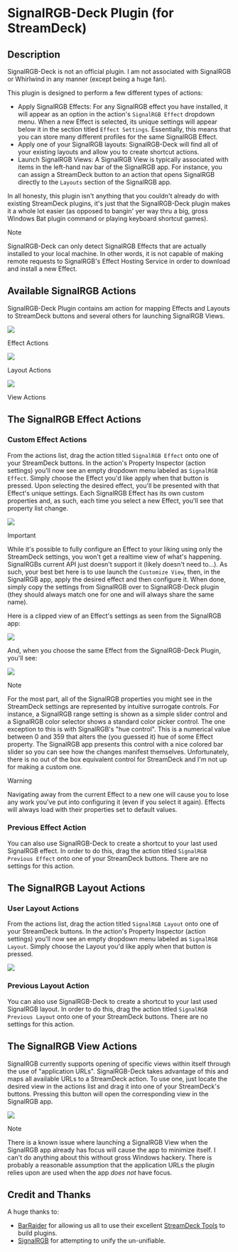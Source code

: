 # SignalRGB-Deck Plugin (for StreamDeck)


## Description

SignalRGB-Deck is not an official plugin. I am not associated with SignalRGB or Whirlwind in any manner (except being a huge fan).

This plugin is designed to perform a few different types of actions:

- Apply SignalRGB Effects: For any SignalRGB effect you have installed, it will appear as an option in the action's `SignalRGB Effect` dropdown menu. When a new Effect is selected, its unique settings will appear below it in the section titled `Effect Settings`. Essentially, this means that you can store many different profiles for the same SignalRGB Effect.
- Apply one of your SignalRGB layouts: SignalRGB-Deck will find all of your existing layouts and allow you to create shortcut actions.
- Launch SignalRGB Views: A SignalRGB View is typically associated with items in the left-hand nav bar of the SignalRGB app. For instance, you can assign a StreamDeck button to an action that opens SignalRGB directly to the `Layouts` section of the SignalRGB app.

In all honesty, this plugin isn't anything that you couldn't already do with existing StreamDeck plugins, it's just that the 
SignalRGB-Deck plugin makes it a whole lot easier (as opposed to bangin' yer way thru a big, gross Windows Bat plugin command or playing keyboard shortcut games).

> [!NOTE]
> SignalRGB-Deck can only detect SignalRGB Effects that are actually installed to your local machine. In other words, it is not capable of making remote requests to SignalRGB's Effect Hosting Service in order to download and install a new Effect.



## Available SignalRGB Actions

SignalRGB-Deck Plugin contains am action for mapping Effects and Layouts to StreamDeck buttons and several others for launching SignalRGB Views.

![](./SignalRgbDeckPlugin/Images/ReadMeResources/actions-list-effect.png)

Effect Actions

![](./SignalRgbDeckPlugin/Images/ReadMeResources/actions-list-layout.png)

Layout Actions

![](./SignalRgbDeckPlugin/Images/ReadMeResources/actions-list-views.png)

View Actions

## The SignalRGB Effect Actions

### Custom Effect Actions

From the actions list, drag the action titled `SignalRGB Effect` onto one of your StreamDeck buttons. In the action's Property Inspector (action settings) you'll now see an empty dropdown menu labeled as `SignalRGB Effect`. Simply choose the Effect you'd like apply when that button is pressed. Upon selecting the desired effect, you'll be presented with that Effect's unique settings. Each SignalRGB Effect has its own custom properties and, as such, each time you select a new Effect, you'll see that property list change.

![](./SignalRgbDeckPlugin/Images/ReadMeResources/pi-effect-90s.png)

> [!IMPORTANT]
> While it's possible to fully configure an Effect to your liking using only the StreamDeck settings, you won't get a realtime view of what's happening. SignalRGBs current API just doesn't support it (likely doesn't need to...). As such, your best bet here is to use launch the `Customize View`, then, in the SignalRGB app, apply the desired effect and then configure it. When done, simply copy the settings from SignalRGB over to SignalRGB-Deck plugin (they should always match one for one and will always share the same name).

Here is a clipped view of an Effect's settings as seen from the SignalRGB app:

![](./SignalRgbDeckPlugin/Images/ReadMeResources/srgb-effect-meteors.png)

And, when you choose the same Effect from the SignalRGB-Deck Plugin, you'll see:

![](./SignalRgbDeckPlugin/Images/ReadMeResources/pi-effect-meteors.png)

> [!NOTE]
> For the most part, all of the SignalRGB properties you might see in the StreamDeck settings are represented by intuitive surrogate controls. For instance, a SignalRGB range setting is shown as a simple slider control and a SignalRGB color selector shows a standard color picker control. The one exception to this is with SignalRGB's "hue control". This is a numerical value between 0 and 359 that alters the (you guessed it) hue of some Effect property. The SignalRGB app presents this control with a nice colored bar slider so you can see how the changes manifest themselves. Unfortunately, there is no out of the box equivalent control for StreamDeck and I'm not up for making a custom one.

> [!WARNING]
> Navigating away from the current Effect to a new one will cause you to lose any work you've put into configuring it (even if you select it again). Effects will always load with their properties set to default values.

### Previous Effect Action

You can also use SignalRGB-Deck to create a shortcut to your last used SignalRGB effect. In order to do this, drag the action titled `SignalRGB Previous Effect` onto one of your StreamDeck buttons. There are no settings for this action.

## The SignalRGB Layout Actions

### User Layout Actions

From the actions list, drag the action titled `SignalRGB Layout` onto one of your StreamDeck buttons. In the action's Property Inspector (action settings) you'll now see an empty dropdown menu labeled as `SignalRGB Layout`. Simply choose the Layout you'd like apply when that button is pressed.

![](./SignalRgbDeckPlugin/Images/ReadMeResources/pi-layout-default.png)


### Previous Layout Action

You can also use SignalRGB-Deck to create a shortcut to your last used SignalRGB layout. In order to do this, drag the action titled `SignalRGB Previous Layout` onto one of your StreamDeck buttons. There are no settings for this action.

## The SignalRGB View Actions

SignalRGB currently supports opening of specific views within itself through the use of "application URLs". SignalRGB-Deck takes advantage of this and maps all available URLs to a StreamDeck action. To use one, just locate the desired view in the actions list and drag it into one of your StreamDeck's buttons. Pressing this button will open the corresponding view in the SignalRGB app.

![](./SignalRgbDeckPlugin/Images/ReadMeResources/view-buttons.png)

> [!NOTE]
> There is a known issue where launching a SignalRGB View when the SignalRGB app already has focus will cause the app to minimize itself. I can't do anything about this without gross Windows hackery. There is probably a reasonable assumption that the application URLs the plugin relies upon are used when the app *does not* have focus.

## Credit and Thanks

A huge thanks to:
 - [BarRaider](https://barraider.com/) for allowing us all to use their excellent [StreamDeck Tools](https://github.com/BarRaider/streamdeck-tools) to build plugins.
 - [SignalRGB](https://www.signalrgb.com/) for attempting to unify the un-unifiable.

